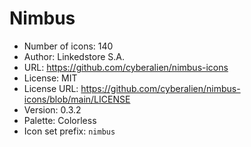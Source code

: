 # Nimbus

- Number of icons: 140
- Author: Linkedstore S.A.
- URL: https://github.com/cyberalien/nimbus-icons
- License: MIT
- License URL: https://github.com/cyberalien/nimbus-icons/blob/main/LICENSE
- Version: 0.3.2
- Palette: Colorless
- Icon set prefix: `nimbus`
